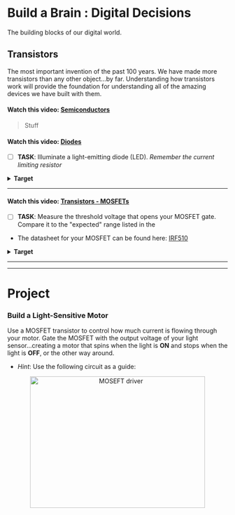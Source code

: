 # Build a Brain : Digital Decisions
The building blocks of our digital world.

## Transistors
The most important invention of the past 100 years. We have made more transistors than any other object...by far. Understanding how transistors work will provide the foundation for understanding all of the amazing devices we have built with them.

#### Watch this video: [Semiconductors](https://vimeo.com/1000842810)
> Stuff

#### Watch this video: [Diodes](https://vimeo.com/1000861996)
>
- [ ] **TASK**: Illuminate a light-emitting diode (LED). *Remember the current limiting resistor*
<details><summary><strong>Target</strong></summary>
Uhh? 
</details><hr>

#### Watch this video: [Transistors - MOSFETs](https://vimeo.com/1000873279)
>
- [ ] **TASK**: Measure the threshold voltage that opens your MOSFET gate. Compare it to the "expected" range listed in the 
- The datasheet for your MOSFET can be found here: [IRF510](../../../boxes/transistors/_resources/datasheets/IRF510.pdf)
<details><summary><strong>Target</strong></summary>
The threshold for when current starts to flow through your MOSFET ("Gate-Source Threshold Voltage") should be between 2 to 4 Volts. However, the amount of current it allows will rise rapidly up to (and beyond) 10 Volts. Check the datasheet (Figure 3). 
</details><hr>

---

# Project
### Build a Light-Sensitive Motor
Use a MOSFET transistor to control how much current is flowing through your motor. Gate the MOSFET with the output voltage of your light sensor...creating a motor that spins when the light is **ON** and stops when the light is **OFF**, or the other way around.
- *Hint*: Use the following circuit as a guide:
<p align="center">
<img src="../../../boxes/transistors/_resources/images/MOSFET_motor_driver.png" alt="MOSEFT driver" width="400" height="300">
</p>
